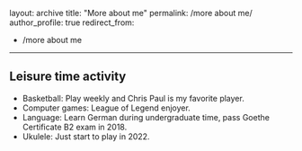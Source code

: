 layout: archive
title: "More about me"
permalink: /more about me/
author_profile: true
redirect_from:
  - /more about me
---
Leisure time activity
------
- Basketball: Play weekly and Chris Paul is my favorite player.
- Computer games: League of Legend enjoyer.
- Language: Learn German during undergraduate time, pass Goethe Certificate B2 exam in 2018.
- Ukulele: Just start to play in 2022.
